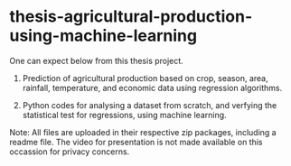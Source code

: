 # thesis-agricultural-production-using-machine-learning

One can expect below from this thesis project.

1. Prediction of agricultural production based on crop, season, area, rainfall, temperature, and economic data using regression algorithms.

2. Python codes for analysing a dataset from scratch, and verfying the statistical test for regressions, using machine learning.

Note: All files are uploaded in their respective zip packages, including a readme file. The video for presentation is not made available on this occassion for privacy concerns.


